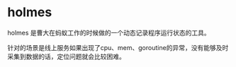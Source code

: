 # holmes

holmes 是曹大在蚂蚁工作的时候做的一个动态记录程序运行状态的工具。

针对的场景是线上服务如果出现了cpu、mem、goroutine的异常，没有能够及时采集到数据的话，定位问题就会比较困难。

